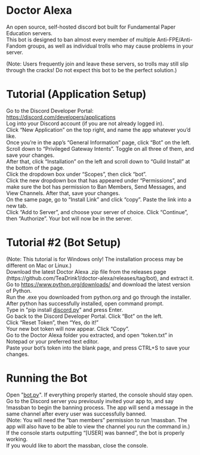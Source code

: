 <h1 class="code-line" data-line-start=0 data-line-end=1 ><a id="Doctor_Alexa_0"></a>Doctor Alexa</h1>
<p class="has-line-data" data-line-start="2" data-line-end="4">An open source, self-hosted discord bot built for Fundamental Paper Education servers.<br>
This bot is designed to ban almost every member of multiple Anti-FPE/Anti-Fandom groups, as well as individual trolls who may cause problems in your server.</p>
<p class="has-line-data" data-line-start="5" data-line-end="6">(Note: Users frequently join and leave these servers, so trolls may still slip through the cracks! Do not expect this bot to be the perfect solution.)</p>
<h1 class="code-line" data-line-start=6 data-line-end=7 ><a id="Tutorial_Application_Setup_6"></a>Tutorial (Application Setup)</h1>
<p class="has-line-data" data-line-start="7" data-line-end="16">Go to the Discord Developer Portal: <a href="https://discord.com/developers/applications">https://discord.com/developers/applications</a><br>
Log into your Discord account (if you are not already logged in).<br>
Click “New Application” on the top right, and name the app whatever you’d like.<br>
Once you’re in the app’s “General Information” page, click “Bot” on the left. Scroll down to “Privileged Gateway Intents”. Toggle on all three of them, and save your changes.<br>
After that, click “Installation” on the left and scroll down to “Guild Install” at the bottom of the page.<br>
Click the dropdown box under “Scopes”, then click “bot”.<br>
Click the new dropdown box that has appeared under “Permissions”, and make sure the bot has permission to Ban Members, Send Messages, and View Channels. After that, save your changes.<br>
On the same page, go to “Install Link” and click “copy”. Paste the link into a new tab.<br>
Click “Add to Server”, and choose your server of choice. Click “Continue”, then “Authorize”. Your bot will now be in the server.</p>
<h1 class="code-line" data-line-start=17 data-line-end=18 ><a id="Tutorial_2_Bot_Setup_17"></a>Tutorial #2 (Bot Setup)</h1>
<p class="has-line-data" data-line-start="18" data-line-end="29">(Note: This tutorial is for Windows only! The installation process may be different on Mac or Linux.)<br>
Download the latest Doctor Alexa .zip file from the releases page (https://github.com/TeaDrink1/doctor-alexa/releases/tag/bot), and extract it.<br>
Go to <a href="https://www.python.org/downloads/">https://www.python.org/downloads/</a> and download the latest version of Python.<br>
Run the .exe you downloaded from python.org and go through the installer.<br>
After python has successfully installed, open command prompt.<br>
Type in &quot;pip install <a href="http://discord.py">discord.py</a>&quot; and press Enter.<br>
Go back to the Discord Developer Portal. Click “Bot” on the left.<br>
Click “Reset Token”, then “Yes, do it!”<br>
Your new bot token will now appear. Click “Copy”.<br>
Go to the Doctor Alexa folder you extracted, and open “token.txt” in Notepad or your preferred text editor.<br>
Paste your bot’s token into the blank page, and press CTRL+S to save your changes.</p>
<h1 class="code-line" data-line-start=30 data-line-end=31 ><a id="Running_the_Bot_30"></a>Running the Bot</h1>
<p class="has-line-data" data-line-start="31" data-line-end="36">Open &quot;<a href="http://bot.py">bot.py</a>&quot;. If everything properly started, the console should stay open.<br>
Go to the Discord server you previously invited your app to, and say !massban to begin the banning process. The app will send a message in the same channel after every user was successfully banned.<br>
(Note: You will need the “ban members” permission to run !massban. The app will also have to be able to view the channel you run the command in.)<br>
If the console starts outputting “[USER] was banned”, the bot is properly working.<br>
If you would like to abort the massban, close the console.</p>
